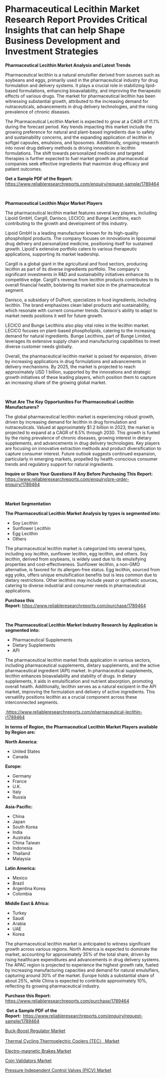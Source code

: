 <p><h1>Pharmaceutical Lecithin Market Research Report Provides Critical Insights that can help Shape Business Development and Investment Strategies</h1></p><p><strong>Pharmaceutical Lecithin Market Analysis and Latest Trends</strong></p>
<p><p>Pharmaceutical lecithin is a natural emulsifier derived from sources such as soybeans and eggs, primarily used in the pharmaceutical industry for drug formulation and delivery systems. It plays a crucial role in stabilizing lipid-based formulations, enhancing bioavailability, and improving the therapeutic effects of various drugs. The market for pharmaceutical lecithin has been witnessing substantial growth, attributed to the increasing demand for nutraceuticals, advancements in drug delivery technologies, and the rising prevalence of chronic diseases.</p><p>The Pharmaceutical Lecithin Market is expected to grow at a CAGR of 11.1% during the forecast period. Key trends impacting this market include the growing preference for natural and plant-based ingredients due to safety and sustainability concerns, and the expanding application of lecithin in softgel capsules, emulsions, and liposomes. Additionally, ongoing research into novel drug delivery methods is driving innovation in lecithin formulations. The shift towards personalized medicine and targeted therapies is further expected to fuel market growth as pharmaceutical companies seek effective ingredients that maximize drug efficacy and patient outcomes.</p></p>
<p><strong>Get a Sample PDF of the Report:&nbsp;</strong> <a href="https://www.reliableresearchreports.com/enquiry/request-sample/1789464?utm_campaign=112&utm_medium=2&utm_source=Github&utm_content=ia&utm_term=13102024&utm_id=pharmaceutical-lecithin">https://www.reliableresearchreports.com/enquiry/request-sample/1789464</a></p>
<p>&nbsp;</p>
<p><strong>Pharmaceutical Lecithin Major Market Players</strong></p>
<p><p>The pharmaceutical lecithin market features several key players, including Lipoid GmbH, Cargill, Danisco, LECICO, and Bunge Lecithins, each contributing to the growth and development of this industry.</p><p>Lipoid GmbH is a leading manufacturer known for its high-quality phospholipid products. The company focuses on innovations in liposomal drug delivery and personalized medicine, positioning itself for sustained growth. Lipoid's extensive portfolio caters to various therapeutic applications, supporting its market leadership.</p><p>Cargill is a global giant in the agricultural and food sectors, producing lecithin as part of its diverse ingredients portfolio. The company's significant investments in R&D and sustainability initiatives enhance its competitive edge. Cargill's revenue from lecithin products contributes to its overall financial health, bolstering its market size in the pharmaceutical segment.</p><p>Danisco, a subsidiary of DuPont, specializes in food ingredients, including lecithin. The brand emphasizes clean label products and sustainability, which resonate with current consumer trends. Danisco's ability to adapt to market needs positions it well for future growth.</p><p>LECICO and Bunge Lecithins also play vital roles in the lecithin market. LECICO focuses on plant-based phospholipids, catering to the increasing demand for natural ingredients. Bunge Lecithins, part of Bunge Limited, leverages its extensive supply chain and manufacturing capabilities to meet diverse customer needs globally.</p><p>Overall, the pharmaceutical lecithin market is poised for expansion, driven by increasing applications in drug formulations and advancements in delivery mechanisms. By 2025, the market is projected to reach approximately USD 1 billion, supported by the innovations and strategic growth initiatives of these leading players, which position them to capture an increasing share of the growing global market.</p></p>
<p>&nbsp;</p>
<p><strong>What Are The Key Opportunities For Pharmaceutical Lecithin Manufacturers?</strong></p>
<p><p>The global pharmaceutical lecithin market is experiencing robust growth, driven by increasing demand for lecithin in drug formulation and nutraceuticals. Valued at approximately $1.2 billion in 2023, the market is projected to expand at a CAGR of 6.5% through 2030. This growth is fueled by the rising prevalence of chronic diseases, growing interest in dietary supplements, and advancements in drug delivery technologies. Key players are focusing on innovative extraction methods and product diversification to capture consumer interest. Future outlook suggests continued expansion, particularly in emerging markets, propelled by health-conscious consumer trends and regulatory support for natural ingredients.</p></p>
<p><strong>Inquire or Share Your Questions If Any Before Purchasing This Report:</strong> <a href="https://www.reliableresearchreports.com/enquiry/pre-order-enquiry/1789464?utm_campaign=112&utm_medium=2&utm_source=Github&utm_content=ia&utm_term=13102024&utm_id=pharmaceutical-lecithin">https://www.reliableresearchreports.com/enquiry/pre-order-enquiry/1789464</a></p>
<p>&nbsp;</p>
<p><strong>Market Segmentation</strong></p>
<p><strong>The Pharmaceutical Lecithin Market Analysis by types is segmented into:</strong></p>
<p><ul><li>Soy Lecithin</li><li>Sunflower Lecithin</li><li>Egg Lecithin</li><li>Others</li></ul></p>
<p><p>The pharmaceutical lecithin market is categorized into several types, including soy lecithin, sunflower lecithin, egg lecithin, and others. Soy lecithin, derived from soybeans, is widely used due to its emulsifying properties and cost-effectiveness. Sunflower lecithin, a non-GMO alternative, is favored for its allergen-free status. Egg lecithin, sourced from egg yolks, offers unique emulsification benefits but is less common due to dietary restrictions. Other lecithins may include yeast or synthetic sources, catering to diverse industrial and consumer needs in pharmaceutical applications.</p></p>
<p><strong>Purchase this Report:&nbsp;</strong><a href="https://www.reliableresearchreports.com/purchase/1789464?utm_campaign=112&utm_medium=2&utm_source=Github&utm_content=ia&utm_term=13102024&utm_id=pharmaceutical-lecithin">https://www.reliableresearchreports.com/purchase/1789464</a></p>
<p>&nbsp;</p>
<p><strong>The Pharmaceutical Lecithin Market Industry Research by Application is segmented into:</strong></p>
<p><ul><li>Pharmaceutical Supplements</li><li>Dietary Supplements</li><li>API</li></ul></p>
<p><p>The pharmaceutical lecithin market finds application in various sectors, including pharmaceutical supplements, dietary supplements, and the active pharmaceutical ingredient (API) market. In pharmaceutical supplements, lecithin enhances bioavailability and stability of drugs. In dietary supplements, it aids in emulsification and nutrient absorption, promoting overall health. Additionally, lecithin serves as a natural excipient in the API market, improving the formulation and delivery of active ingredients. This versatility positions lecithin as a crucial component across these interconnected segments.</p></p>
<p><a href="https://www.reliableresearchreports.com/pharmaceutical-lecithin-r1789464?utm_campaign=112&utm_medium=2&utm_source=Github&utm_content=ia&utm_term=13102024&utm_id=pharmaceutical-lecithin">&nbsp;https://www.reliableresearchreports.com/pharmaceutical-lecithin-r1789464</a></p>
<p><strong>In terms of Region, the Pharmaceutical Lecithin Market Players available by Region are:</strong></p>
<p>
    <p> <strong> North America: </strong>
        <ul>
            <li>United States</li>
            <li>Canada</li>
        </ul>
        </p> 
    <p> <strong> Europe: </strong>
        <ul>
            <li>Germany</li>
            <li>France</li>
            <li>U.K.</li>
            <li>Italy</li>
            <li>Russia</li>
        </ul>
        </p> 
    <p> <strong> Asia-Pacific: </strong>
        <ul>
            <li>China</li>
            <li>Japan</li>
            <li>South Korea</li>
            <li>India</li>
            <li>Australia</li>
            <li>China Taiwan</li>
            <li>Indonesia</li>
            <li>Thailand</li>
            <li>Malaysia</li>
        </ul>
        </p> 
    <p> <strong> Latin America: </strong>
        <ul>
            <li>Mexico</li>
            <li>Brazil</li>
            <li>Argentina Korea</li>
            <li>Colombia</li>
        </ul>
        </p> 
    <p> <strong> Middle East & Africa: </strong>
        <ul>
            <li>Turkey</li>
            <li>Saudi</li>
            <li>Arabia</li>
            <li>UAE</li>
            <li>Korea</li>
        </ul>
    </p>
    </p>
<p><p>The pharmaceutical lecithin market is anticipated to witness significant growth across various regions. North America is expected to dominate the market, accounting for approximately 35% of the total share, driven by rising healthcare expenditures and advancements in drug delivery systems. The APAC region is projected to experience the highest growth rate, fueled by increasing manufacturing capacities and demand for natural emulsifiers, capturing around 30% of the market. Europe holds a substantial share of about 25%, while China is expected to contribute approximately 10%, reflecting its growing pharmaceutical industry.</p></p>
<p><strong>Purchase this Report: </strong><a href="https://www.reliableresearchreports.com/purchase/1789464?utm_campaign=112&utm_medium=2&utm_source=Github&utm_content=ia&utm_term=13102024&utm_id=pharmaceutical-lecithin">https://www.reliableresearchreports.com/purchase/1789464</a></p>
<p>&nbsp;<strong>Get a Sample PDF of the Report:&nbsp;&nbsp;</strong><a href="https://www.reliableresearchreports.com/enquiry/request-sample/1789464?utm_campaign=112&utm_medium=2&utm_source=Github&utm_content=ia&utm_term=13102024&utm_id=pharmaceutical-lecithin">https://www.reliableresearchreports.com/enquiry/request-sample/1789464</a></p>
<p><strong></strong></p>
<p><p><a href="https://github.com/santosh758595/Market-Research-Report-List-6/blob/main/buck-boost-regulator-market.md?utm_campaign=112&utm_medium=2&utm_source=Github&utm_content=ia&utm_term=13102024&utm_id=pharmaceutical-lecithin">Buck-Boost Regulator Market</a></p><p><a href="https://github.com/poppeotabedvo5/Market-Research-Report-List-1/blob/main/thermal-cycling-thermoelectric-coolers-tec-market.md?utm_campaign=112&utm_medium=2&utm_source=Github&utm_content=ia&utm_term=13102024&utm_id=pharmaceutical-lecithin">Thermal Cycling Thermoelectric Coolers (TEC） Market</a></p><p><a href="https://www.linkedin.com/pulse/electro-magnetic-brakes-market-strategic-insights-product-evolution-nyifc?utm_campaign=112&utm_medium=2&utm_source=Github&utm_content=ia&utm_term=13102024&utm_id=pharmaceutical-lecithin">Electro-magnetic Brakes Market</a></p><p><a href="https://issuu.com/reportprime-2/docs/coin-validators-market-size-2030.pp_4c5136804ade76?utm_campaign=112&utm_medium=2&utm_source=Github&utm_content=ia&utm_term=13102024&utm_id=pharmaceutical-lecithin">Coin Validators Market</a></p><p><a href="https://www.linkedin.com/pulse/pressure-independent-control-valves-picv-market-evolution-future-fu5gc?utm_campaign=112&utm_medium=2&utm_source=Github&utm_content=ia&utm_term=13102024&utm_id=pharmaceutical-lecithin">Pressure Independent Control Valves (PICV) Market</a></p></p>